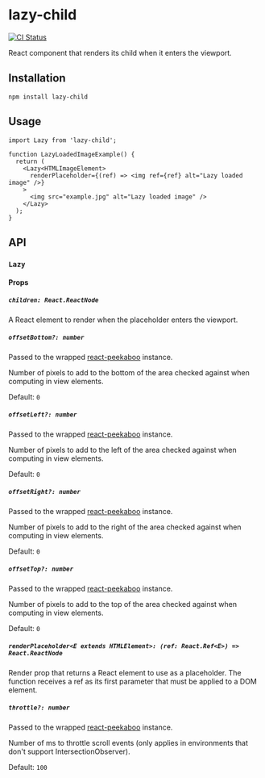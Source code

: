 # lazy-child

[![CI Status](https://github.com/wpj/lazy-child/workflows/CI/badge.svg)](https://github.com/wpj/lazy-child/actions)

React component that renders its child when it enters the viewport.

## Installation

```
npm install lazy-child
```

## Usage

```tsx
import Lazy from 'lazy-child';

function LazyLoadedImageExample() {
  return (
    <Lazy<HTMLImageElement>
      renderPlaceholder={(ref) => <img ref={ref} alt="Lazy loaded image" />}
    >
      <img src="example.jpg" alt="Lazy loaded image" />
    </Lazy>
  );
}
```

## API

### `Lazy`

#### Props

##### `children: React.ReactNode`

A React element to render when the placeholder enters the viewport.

##### `offsetBottom?: number`

Passed to the wrapped [react-peekaboo](https://github.com/wpj/react-peekaboo)
instance.

Number of pixels to add to the bottom of the area checked against when computing
in view elements.

Default: `0`

##### `offsetLeft?: number`

Passed to the wrapped [react-peekaboo](https://github.com/wpj/react-peekaboo)
instance.

Number of pixels to add to the left of the area checked against when computing
in view elements.

Default: `0`

##### `offsetRight?: number`

Passed to the wrapped [react-peekaboo](https://github.com/wpj/react-peekaboo)
instance.

Number of pixels to add to the right of the area checked against when computing
in view elements.

Default: `0`

##### `offsetTop?: number`

Passed to the wrapped [react-peekaboo](https://github.com/wpj/react-peekaboo)
instance.

Number of pixels to add to the top of the area checked against when computing in
view elements.

Default: `0`

##### `renderPlaceholder<E extends HTMLElement>: (ref: React.Ref<E>) => React.ReactNode`

Render prop that returns a React element to use as a placeholder. The function
receives a ref as its first parameter that must be applied to a DOM element.

##### `throttle?: number`

Passed to the wrapped [react-peekaboo](https://github.com/wpj/react-peekaboo)
instance.

Number of ms to throttle scroll events (only applies in environments that don't
support IntersectionObserver).

Default: `100`
